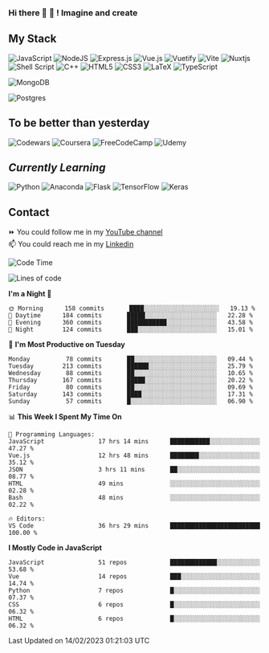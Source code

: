 ### Hi there 👋 🤖 ! Imagine and create

## My Stack
![JavaScript](https://img.shields.io/badge/javascript-%23323330.svg?style=for-the-badge&logo=javascript&logoColor=%23F7DF1E) ![NodeJS](https://img.shields.io/badge/node.js-6DA55F?style=for-the-badge&logo=node.js&logoColor=white) <img alt="Express.js" src="https://img.shields.io/badge/express.js%20-%23404d59.svg?&style=for-the-badge"/> ![Vue.js](https://img.shields.io/badge/vuejs-%2335495e.svg?style=for-the-badge&logo=vuedotjs&logoColor=%234FC08D) ![Vuetify](https://img.shields.io/badge/Vuetify-1867C0?style=for-the-badge&logo=vuetify&logoColor=AEDDFF) ![Vite](https://img.shields.io/badge/vite-%23646CFF.svg?style=for-the-badge&logo=vite&logoColor=white) ![Nuxtjs](https://img.shields.io/badge/Nuxt-002E3B?style=for-the-badge&logo=nuxtdotjs&logoColor=#00DC82) ![Shell Script](https://img.shields.io/badge/shell_script-%23121011.svg?style=for-the-badge&logo=gnu-bash&logoColor=white) ![C++](https://img.shields.io/badge/c++-%2300599C.svg?style=for-the-badge&logo=c%2B%2B&logoColor=white) ![HTML5](https://img.shields.io/badge/html5-%23E34F26.svg?style=for-the-badge&logo=html5&logoColor=white) ![CSS3](https://img.shields.io/badge/css3-%231572B6.svg?style=for-the-badge&logo=css3&logoColor=white) ![LaTeX](https://img.shields.io/badge/latex-%23008080.svg?style=for-the-badge&logo=latex&logoColor=white) ![TypeScript](https://img.shields.io/badge/typescript-%23007ACC.svg?style=for-the-badge&logo=typescript&logoColor=white)
<div>
  <img alt="MongoDB" src ="https://img.shields.io/badge/MongoDB-%234ea94b.svg?&style=for-the-badge&logo=mongodb&logoColor=white"/>
  
  ![Postgres](https://img.shields.io/badge/postgres-%23316192.svg?style=for-the-badge&logo=postgresql&logoColor=white)
</div>

## To be better than yesterday
![Codewars](https://img.shields.io/badge/Codewars-B1361E?style=for-the-badge&logo=codewars&logoColor=grey)
  ![Coursera](https://img.shields.io/badge/Coursera-%230056D2.svg?style=for-the-badge&logo=Coursera&logoColor=white)
  ![FreeCodeCamp](https://img.shields.io/badge/Freecodecamp-%23123.svg?&style=for-the-badge&logo=freecodecamp&logoColor=green)
  ![Udemy](https://img.shields.io/badge/Udemy-A435F0?style=for-the-badge&logo=Udemy&logoColor=white)

## *Currently Learning*
![Python](https://img.shields.io/badge/python-3670A0?style=for-the-badge&logo=python&logoColor=ffdd54) ![Anaconda](https://img.shields.io/badge/Anaconda-%2344A833.svg?style=for-the-badge&logo=anaconda&logoColor=white) 
![Flask](https://img.shields.io/badge/flask-%23000.svg?style=for-the-badge&logo=flask&logoColor=white) ![TensorFlow](https://img.shields.io/badge/TensorFlow-%23FF6F00.svg?style=for-the-badge&logo=TensorFlow&logoColor=white) ![Keras](https://img.shields.io/badge/Keras-%23D00000.svg?style=for-the-badge&logo=Keras&logoColor=white)

## Contact
⏩ You could follow me in my <a href="https://www.youtube.com/c/ViktorJimenezF" target="blank">YouTube channel</a>   <br>
📫 You could reach me in my <a href="https://www.linkedin.com/in/victorjuanjimenez/" target="blank">Linkedin</a>  

<!--START_SECTION:waka-->
![Code Time](http://img.shields.io/badge/Code%20Time-769%20hrs%208%20mins-blue)

![Lines of code](https://img.shields.io/badge/From%20Hello%20World%20I%27ve%20Written--30%20Thousand%20lines%20of%20code-blue)

**I'm a Night 🦉** 

```text
🌞 Morning      158 commits       ████░░░░░░░░░░░░░░░░░░░░░   19.13 % 
🌆 Daytime      184 commits       █████░░░░░░░░░░░░░░░░░░░░   22.28 % 
🌃 Evening      360 commits       ███████████░░░░░░░░░░░░░░   43.58 % 
🌙 Night        124 commits       ███░░░░░░░░░░░░░░░░░░░░░░   15.01 % 

```
📅 **I'm Most Productive on Tuesday** 

```text
Monday          78 commits       ██░░░░░░░░░░░░░░░░░░░░░░░   09.44 % 
Tuesday        213 commits       ██████░░░░░░░░░░░░░░░░░░░   25.79 % 
Wednesday       88 commits       ██░░░░░░░░░░░░░░░░░░░░░░░   10.65 % 
Thursday       167 commits       █████░░░░░░░░░░░░░░░░░░░░   20.22 % 
Friday          80 commits       ██░░░░░░░░░░░░░░░░░░░░░░░   09.69 % 
Saturday       143 commits       ████░░░░░░░░░░░░░░░░░░░░░   17.31 % 
Sunday          57 commits       █░░░░░░░░░░░░░░░░░░░░░░░░   06.90 % 

```


📊 **This Week I Spent My Time On** 

```text
💬 Programming Languages: 
JavaScript               17 hrs 14 mins      ███████████░░░░░░░░░░░░░░   47.27 % 
Vue.js                   12 hrs 48 mins      ████████░░░░░░░░░░░░░░░░░   35.12 % 
JSON                     3 hrs 11 mins       ██░░░░░░░░░░░░░░░░░░░░░░░   08.77 % 
HTML                     49 mins             ░░░░░░░░░░░░░░░░░░░░░░░░░   02.28 % 
Bash                     48 mins             ░░░░░░░░░░░░░░░░░░░░░░░░░   02.22 % 

🔥 Editors: 
VS Code                  36 hrs 29 mins      █████████████████████████   100.00 % 

```

**I Mostly Code in JavaScript** 

```text
JavaScript               51 repos            █████████████░░░░░░░░░░░░   53.68 % 
Vue                      14 repos            ███░░░░░░░░░░░░░░░░░░░░░░   14.74 % 
Python                   7 repos             █░░░░░░░░░░░░░░░░░░░░░░░░   07.37 % 
CSS                      6 repos             █░░░░░░░░░░░░░░░░░░░░░░░░   06.32 % 
HTML                     6 repos             █░░░░░░░░░░░░░░░░░░░░░░░░   06.32 % 

```



 Last Updated on 14/02/2023 01:21:03 UTC
<!--END_SECTION:waka-->

<!--
**ViktorJJF/ViktorJJF** is a ✨ _special_ ✨ repository because its `README.md` (this file) appears on your GitHub profile.



Here are some ideas to get you started:

- 🔭 I’m currently working on ...
- 🌱 I’m currently learning ...
- 👯 I’m looking to collaborate on ...
- 🤔 I’m looking for help with ...
- 💬 Ask me about ...
- 📫 How to reach me: ...
- 😄 Pronouns: ...
- ⚡ Fun fact: ...
-->
